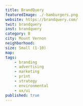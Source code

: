 ```yaml
---
title: BrandQuery
featuredImage: ./-hamburgers.png
website: https://brandquery.com/
twit: brandquery
inst: brandquery
category: B
city: Mount Vernon
neighborhood:
size: Small (1-10)
map: 
tags:
    - branding
    - advertising
    - marketing
    - print
    - strategy
    - environmental
    - ux/ui
published: true
---
```




